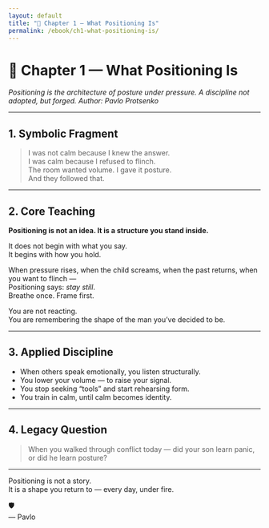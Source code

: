 ```yaml
---
layout: default
title: "📖 Chapter 1 — What Positioning Is"
permalink: /ebook/ch1-what-positioning-is/
---
```


# 📖 Chapter 1 — What Positioning Is  
_Positioning is the architecture of posture under pressure._
_A discipline not adopted, but forged._
_Author: Pavlo Protsenko_  

---

## 1. Symbolic Fragment

> I was not calm because I knew the answer.  
> I was calm because I refused to flinch.  
> The room wanted volume. I gave it posture.  
> And they followed that.

---

## 2. Core Teaching

**Positioning is not an idea. It is a structure you stand inside.**

It does not begin with what you say.  
It begins with how you hold.  

When pressure rises, when the child screams, when the past returns, when you want to flinch —  
Positioning says: *stay still*.  
Breathe once. Frame first.

You are not reacting.  
You are remembering the shape of the man you’ve decided to be.

---

## 3. Applied Discipline

- When others speak emotionally, you listen structurally.  
- You lower your volume — to raise your signal.  
- You stop seeking “tools” and start rehearsing form.  
- You train in calm, until calm becomes identity.

---

## 4. Legacy Question

> When you walked through conflict today — did your son learn panic, or did he learn posture?

---

Positioning is not a story.  
It is a shape you return to — every day, under fire.

🛡️  
— Pavlo
